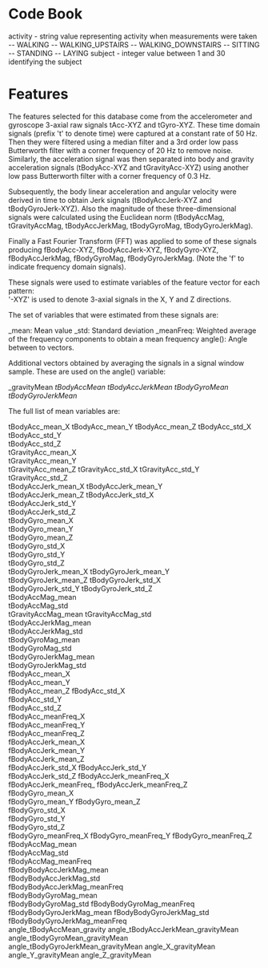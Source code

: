 # Code Book

activity - string value representing activity when measurements were taken
-- WALKING
-- WALKING_UPSTAIRS
-- WALKING_DOWNSTAIRS
-- SITTING
-- STANDING
-- LAYING
subject - integer value between 1 and 30 identifying the subject

# Features


The features selected for this database come from the accelerometer and gyroscope 3-axial raw signals tAcc-XYZ and tGyro-XYZ. These time domain signals (prefix 't' to denote time) were captured at a constant rate of 50 Hz. Then they were filtered using a median filter and a 3rd order low pass Butterworth filter with a corner frequency of 20 Hz to remove noise. Similarly, the acceleration signal was then separated into body and gravity acceleration signals (tBodyAcc-XYZ and tGravityAcc-XYZ) using another low pass Butterworth filter with a corner frequency of 0.3 Hz. 


Subsequently, the body linear acceleration and angular velocity were derived in time to obtain Jerk signals (tBodyAccJerk-XYZ and tBodyGyroJerk-XYZ). Also the magnitude of these three-dimensional signals were calculated using the Euclidean norm (tBodyAccMag, tGravityAccMag, tBodyAccJerkMag, tBodyGyroMag, tBodyGyroJerkMag). 

Finally a Fast Fourier Transform (FFT) was applied to some of these signals producing fBodyAcc-XYZ, fBodyAccJerk-XYZ, fBodyGyro-XYZ, fBodyAccJerkMag, fBodyGyroMag, fBodyGyroJerkMag. (Note the 'f' to indicate frequency domain signals). 

These signals were used to estimate variables of the feature vector for each pattern:  
'-XYZ' is used to denote 3-axial signals in the X, Y and Z directions.


The set of variables that were estimated from these signals are: 

_mean: Mean value
_std: Standard deviation
_meanFreq: Weighted average of the frequency components to obtain a mean frequency
angle(): Angle between to vectors.

Additional vectors obtained by averaging the signals in a signal window sample. These are used on the angle() variable:

_gravityMean
_tBodyAccMean_
_tBodyAccJerkMean_
_tBodyGyroMean_
_tBodyGyroJerkMean_

The full list of mean variables are:

tBodyAcc_mean_X 
tBodyAcc_mean_Y
tBodyAcc_mean_Z
tBodyAcc_std_X                     
tBodyAcc_std_Y                      
tBodyAcc_std_Z                     
tGravityAcc_mean_X                  
tGravityAcc_mean_Y                 
tGravityAcc_mean_Z
tGravityAcc_std_X
tGravityAcc_std_Y
tGravityAcc_std_Z                  
tBodyAccJerk_mean_X
tBodyAccJerk_mean_Y                
tBodyAccJerk_mean_Z 
tBodyAccJerk_std_X                 
tBodyAccJerk_std_Y                  
tBodyAccJerk_std_Z                 
tBodyGyro_mean_X                    
tBodyGyro_mean_Y                   
tBodyGyro_mean_Z                    
tBodyGyro_std_X                    
tBodyGyro_std_Y                     
tBodyGyro_std_Z                    
tBodyGyroJerk_mean_X
tBodyGyroJerk_mean_Y               
tBodyGyroJerk_mean_Z
tBodyGyroJerk_std_X              
tBodyGyroJerk_std_Y
tBodyGyroJerk_std_Z                
tBodyAccMag_mean                    
tBodyAccMag_std                    
tGravityAccMag_mean
tGravityAccMag_std                 
tBodyAccJerkMag_mean                
tBodyAccJerkMag_std                
tBodyGyroMag_mean                   
tBodyGyroMag_std                   
tBodyGyroJerkMag_mean               
tBodyGyroJerkMag_std               
fBodyAcc_mean_X                     
fBodyAcc_mean_Y                    
fBodyAcc_mean_Z
fBodyAcc_std_X                     
fBodyAcc_std_Y                      
fBodyAcc_std_Z                     
fBodyAcc_meanFreq_X                 
fBodyAcc_meanFreq_Y                
fBodyAcc_meanFreq_Z                
fBodyAccJerk_mean_X               
fBodyAccJerk_mean_Y                 
fBodyAccJerk_mean_Z               
fBodyAccJerk_std_X
fBodyAccJerk_std_Y                
fBodyAccJerk_std_Z
fBodyAccJerk_meanFreq_X           
fBodyAccJerk_meanFreq_
fBodyAccJerk_meanFreq_Z           
fBodyGyro_mean_X                   
fBodyGyro_mean_Y
fBodyGyro_mean_Z                    
fBodyGyro_std_X                    
fBodyGyro_std_Y                     
fBodyGyro_std_Z                    
fBodyGyro_meanFreq_X
fBodyGyro_meanFreq_Y
fBodyGyro_meanFreq_Z                
fBodyAccMag_mean                   
fBodyAccMag_std                     
fBodyAccMag_meanFreq                  
fBodyBodyAccJerkMag_mean            
fBodyBodyAccJerkMag_std            
fBodyBodyAccJerkMag_meanFreq       
fBodyBodyGyroMag_mean             
fBodyBodyGyroMag_std
fBodyBodyGyroMag_meanFreq       
fBodyBodyGyroJerkMag_mean
fBodyBodyGyroJerkMag_std          
fBodyBodyGyroJerkMag_meanFreq       
angle_tBodyAccMean_gravity
angle_tBodyAccJerkMean_gravityMean
angle_tBodyGyroMean_gravityMean   
angle_tBodyGyroJerkMean_gravityMean
angle_X_gravityMean
angle_Y_gravityMean
angle_Z_gravityMean     